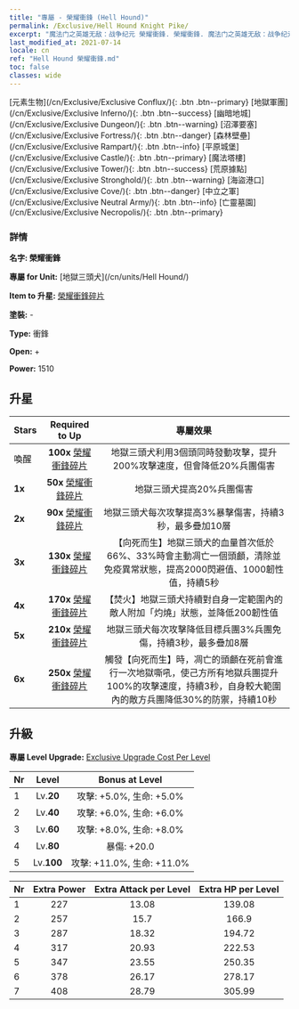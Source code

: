 ```yaml
---
title: "專屬 - 榮耀衝鋒 (Hell Hound)"
permalink: /Exclusive/Hell Hound Knight Pike/
excerpt: "魔法门之英雄无敌：战争纪元 榮耀衝鋒. 榮耀衝鋒. 魔法门之英雄无敌：战争纪元 專屬 榮耀衝鋒. 地獄三頭犬 專屬."
last_modified_at: 2021-07-14
locale: cn
ref: "Hell Hound 榮耀衝鋒.md"
toc: false
classes: wide
---
```

 [元素生物](/cn/Exclusive/Exclusive Conflux/){: .btn .btn--primary} [地獄軍團](/cn/Exclusive/Exclusive Inferno/){: .btn .btn--success} [幽暗地城](/cn/Exclusive/Exclusive Dungeon/){: .btn .btn--warning} [沼澤要塞](/cn/Exclusive/Exclusive Fortress/){: .btn .btn--danger} [森林壁壘](/cn/Exclusive/Exclusive Rampart/){: .btn .btn--info} [平原城堡](/cn/Exclusive/Exclusive Castle/){: .btn .btn--primary} [魔法塔樓](/cn/Exclusive/Exclusive Tower/){: .btn .btn--success} [荒原據點](/cn/Exclusive/Exclusive Stronghold/){: .btn .btn--warning} [海盜港口](/cn/Exclusive/Exclusive Cove/){: .btn .btn--danger} [中立之軍](/cn/Exclusive/Exclusive Neutral Army/){: .btn .btn--info} [亡靈墓園](/cn/Exclusive/Exclusive Necropolis/){: .btn .btn--primary} 

### 詳情
 **名字: 榮耀衝鋒** 

 **專屬 for Unit:** [地獄三頭犬](/cn/units/Hell Hound/) 

 **Item to 升星:** [榮耀衝鋒碎片](/cn/Items/con_916/)

 **塗裝:** -

 **Type:** 衝鋒

 **Open:** +

 **Power:** 1510

## 升星

  |     Stars    |  Required to Up | 專屬效果 |
  |:-------------|:---------------:|:---------------:|
  |  喚醒  | **100x** [榮耀衝鋒碎片](/cn/Items/con_916/) | 地獄三頭犬利用3個頭同時發動攻擊，提升200%攻擊速度，但會降低20%兵團傷害 |
  | **1x** <i class="fas fa-star"/> | **50x** [榮耀衝鋒碎片](/cn/Items/con_916/) | 地獄三頭犬提高20%兵團傷害 |
  | **2x** <i class="fas fa-star"/> | **90x** [榮耀衝鋒碎片](/cn/Items/con_916/) | 地獄三頭犬每次攻擊提高3%暴擊傷害，持續3秒，最多疊加10層 |
  | **3x** <i class="fas fa-star"/> | **130x** [榮耀衝鋒碎片](/cn/Items/con_916/) | 【向死而生】地獄三頭犬的血量首次低於66%、33%時會主動凋亡一個頭顱，清除並免疫異常狀態，提高2000閃避值、1000韌性值，持續5秒 |
  | **4x** <i class="fas fa-star"/> | **170x** [榮耀衝鋒碎片](/cn/Items/con_916/) | 【焚火】地獄三頭犬持續對自身一定範圍內的敵人附加「灼燒」狀態，並降低200韌性值 |
  | **5x** <i class="fas fa-star"/> | **210x** [榮耀衝鋒碎片](/cn/Items/con_916/) | 地獄三頭犬每次攻擊降低目標兵團3%兵團免傷，持續3秒，最多疊加8層 |
  | **6x** <i class="fas fa-star"/> | **250x** [榮耀衝鋒碎片](/cn/Items/con_916/) | 觸發【向死而生】時，凋亡的頭顱在死前會進行一次地獄嘶吼，使己方所有地獄兵團提升100%的攻擊速度，持續3秒，自身較大範圍內的敵方兵團降低30%的防禦，持續10秒 |


## 升級
 **專屬 Level Upgrade:** [Exclusive Upgrade Cost Per Level](/Exclusive/ExclusiveUpgradeCostPerLevel/)

  |  Nr  |   Level  | Bonus at Level |
  |:-----|:--------:|:--------------:|
  | 1 | Lv.**20** | 攻擊: +5.0%, 生命: +5.0% |
  | 2 | Lv.**40** | 攻擊: +6.0%, 生命: +6.0% |
  | 3 | Lv.**60** | 攻擊: +8.0%, 生命: +8.0% |
  | 4 | Lv.**80** | 暴傷: +20.0 |
  | 5 | Lv.**100** | 攻擊: +11.0%, 生命: +11.0% |


  |  Nr  |  Extra Power | Extra Attack per Level | Extra HP per Level |
  |:-----|:--------:|:--------:|:--------:|
  | 1 | 227 | 13.08 | 139.08 |
  | 2 | 257 | 15.7 | 166.9 |
  | 3 | 287 | 18.32 | 194.72 |
  | 4 | 317 | 20.93 | 222.53 |
  | 5 | 347 | 23.55 | 250.35 |
  | 6 | 378 | 26.17 | 278.17 |
  | 7 | 408 | 28.79 | 305.99 |


